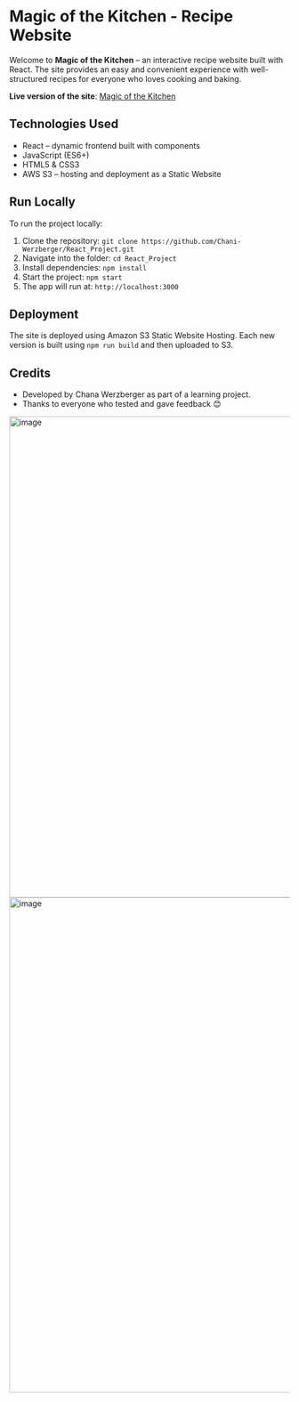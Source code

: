 # Magic of the Kitchen - Recipe Website  

Welcome to **Magic of the Kitchen** – an interactive recipe website built with React. The site provides an easy and convenient experience with well-structured recipes for everyone who loves cooking and baking.  

**Live version of the site**: [Magic of the Kitchen](http://recipy-testpnoren.s3-website-us-east-1.amazonaws.com/)  

## Technologies Used  
- React – dynamic frontend built with components  
- JavaScript (ES6+)  
- HTML5 & CSS3  
- AWS S3 – hosting and deployment as a Static Website  

## Run Locally  
To run the project locally:  
1. Clone the repository: `git clone https://github.com/Chani-Werzberger/React_Project.git`  
2. Navigate into the folder: `cd React_Project`  
3. Install dependencies: `npm install`  
4. Start the project: `npm start`  
5. The app will run at: `http://localhost:3000`  

## Deployment  
The site is deployed using Amazon S3 Static Website Hosting. Each new version is built using `npm run build` and then uploaded to S3.  

## Credits  
- Developed by Chana Werzberger as part of a learning project.  
- Thanks to everyone who tested and gave feedback 😊

<img width="1901" height="865" alt="image" src="https://github.com/user-attachments/assets/624c8ae0-4855-4876-98d1-fa5d18f6d32b" />



<img width="1920" height="890" alt="image" src="https://github.com/user-attachments/assets/15cbd834-c6e5-46bd-8999-4ecbc82f3722" />
